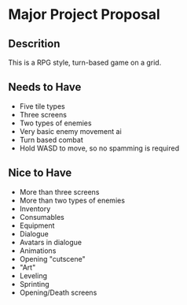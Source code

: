 # Major Project Proposal

## Descrition
This is a RPG style, turn-based game on a grid. 

## Needs to Have
- Five tile types
- Three screens
- Two types of enemies
- Very basic enemy movement ai
- Turn based combat
- Hold WASD to move, so no spamming is required

## Nice to Have
- More than three screens
- More than two types of enemies
- Inventory
- Consumables
- Equipment
- Dialogue
- Avatars in dialogue
- Animations
- Opening "cutscene"
- "Art"
- Leveling
- Sprinting
- Opening/Death screens
